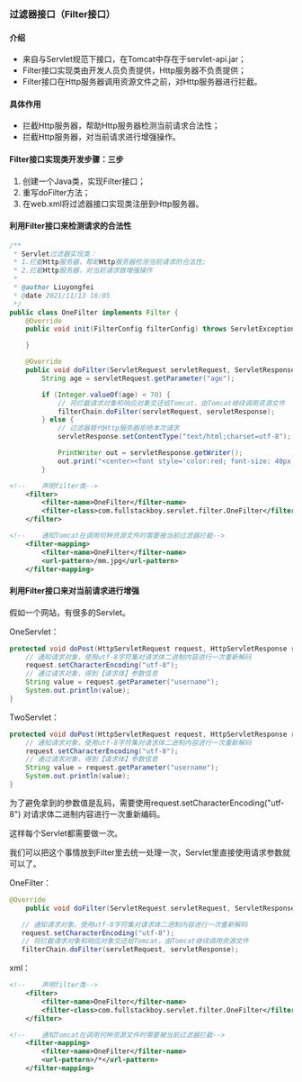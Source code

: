 ### 过滤器接口（Filter接口）

#### 介绍

- 来自与Servlet规范下接口，在Tomcat中存在于servlet-api.jar；
- Filter接口实现类由开发人员负责提供，Http服务器不负责提供；
- Filter接口在Http服务器调用资源文件之前，对Http服务器进行拦截。

#### 具体作用

- 拦截Http服务器，帮助Http服务器检测当前请求合法性；
- 拦截Http服务器，对当前请求进行增强操作。

#### Filter接口实现类开发步骤：三步

1. 创建一个Java类，实现Filter接口；
2. 重写doFilter方法；
3. 在web.xml将过滤器接口实现类注册到Http服务器。

#### 利用Filter接口来检测请求的合法性

```java
/**
 * Servlet过滤器实现类：
 * 1.拦截Http服务器，帮助Http服务器检测当前请求的合法性;
 * 2.拦截Http服务器，对当前请求做增强操作
 *
 * @author Liuyongfei
 * @date 2021/11/13 16:05
 */
public class OneFilter implements Filter {
    @Override
    public void init(FilterConfig filterConfig) throws ServletException {

    }

    @Override
    public void doFilter(ServletRequest servletRequest, ServletResponse servletResponse, FilterChain filterChain) throws IOException, ServletException {
        String age = servletRequest.getParameter("age");

        if (Integer.valueOf(age) < 70) {
            // 将拦截请求对象和响应对象交还给Tomcat，由Tomcat继续调用资源文件
            filterChain.doFilter(servletRequest, servletResponse);
        } else {
            // 过滤器替代Http服务器拒绝本次请求
            servletResponse.setContentType("text/html;charset=utf-8");

            PrintWriter out = servletResponse.getWriter();
            out.print("<center><font style='color:red; font-size: 40px'>大爷，珍爱生命呢！</center>");
        }
```

```xml
<!--    声明filter类-->
    <filter>
        <filter-name>OneFilter</filter-name>
        <filter-class>com.fullstackboy.servlet.filter.OneFilter</filter-class>
    </filter>

<!--    通知Tomcat在调用何种资源文件时需要被当前过滤器拦截-->
    <filter-mapping>
        <filter-name>OneFilter</filter-name>
        <url-pattern>/mm.jpg</url-pattern>
    </filter-mapping>
```

#### 利用Filter接口来对当前请求进行增强

假如一个网站，有很多的Servlet。

OneServlet：

```java
protected void doPost(HttpServletRequest request, HttpServletResponse response) throws ServletException, IOException {
    // 通知请求对象，使用utf-8字符集对请求体二进制内容进行一次重新解码
    request.setCharacterEncoding("utf-8");
    // 通过请求对象，得到【请求体】参数信息
    String value = request.getParameter("username");
    System.out.println(value);
}
```

TwoServlet：

```java
protected void doPost(HttpServletRequest request, HttpServletResponse response) throws ServletException, IOException {
    // 通知请求对象，使用utf-8字符集对请求体二进制内容进行一次重新解码
    request.setCharacterEncoding("utf-8");
    // 通过请求对象，得到【请求体】参数信息
    String value = request.getParameter("username");
    System.out.println(value);
}
```

为了避免拿到的参数值是乱码，需要使用request.setCharacterEncoding("utf-8") 对请求体二进制内容进行一次重新编码。

这样每个Servlet都需要做一次。

我们可以把这个事情放到Filter里去统一处理一次，Servlet里直接使用请求参数就可以了。

OneFilter：



```java
@Override
    public void doFilter(ServletRequest servletRequest, ServletResponse servletResponse, FilterChain filterChain) throws IOException, ServletException {

   // 通知请求对象，使用utf-8字符集对请求体二进制内容进行一次重新解码
   request.setCharacterEncoding("utf-8");
   // 将拦截请求对象和响应对象交还给Tomcat，由Tomcat继续调用资源文件
   filterChain.doFilter(servletRequest, servletResponse);
```
xml：

```xml
<!--    声明filter类-->
    <filter>
        <filter-name>OneFilter</filter-name>
        <filter-class>com.fullstackboy.servlet.filter.OneFilter</filter-class>
    </filter>

<!--    通知Tomcat在调用何种资源文件时需要被当前过滤器拦截-->
    <filter-mapping>
        <filter-name>OneFilter</filter-name>
        <url-pattern>/*</url-pattern>
    </filter-mapping>
```


